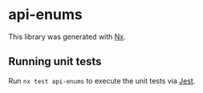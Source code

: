 # api-enums

This library was generated with [Nx](https://nx.dev).

## Running unit tests

Run `nx test api-enums` to execute the unit tests via [Jest](https://jestjs.io).
